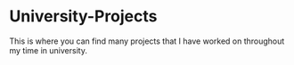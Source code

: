 # University-Projects
This is where you can find many projects that I have worked on throughout my time in university.
